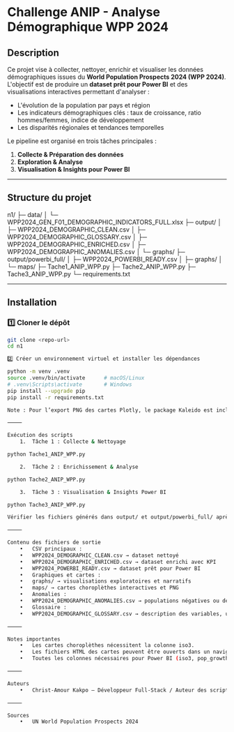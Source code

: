 # Challenge ANIP - Analyse Démographique WPP 2024

## Description

Ce projet vise à collecter, nettoyer, enrichir et visualiser les données démographiques issues du **World Population Prospects 2024 (WPP 2024)**.  
L'objectif est de produire un **dataset prêt pour Power BI** et des visualisations interactives permettant d'analyser :

- L'évolution de la population par pays et région
- Les indicateurs démographiques clés : taux de croissance, ratio hommes/femmes, indice de développement
- Les disparités régionales et tendances temporelles

Le pipeline est organisé en trois tâches principales :

1. **Collecte & Préparation des données**
2. **Exploration & Analyse**
3. **Visualisation & Insights pour Power BI**

---

## Structure du projet

n1/
├─ data/
│  └─ WPP2024_GEN_F01_DEMOGRAPHIC_INDICATORS_FULL.xlsx
├─ output/
│  ├─ WPP2024_DEMOGRAPHIC_CLEAN.csv
│  ├─ WPP2024_DEMOGRAPHIC_GLOSSARY.csv
│  ├─ WPP2024_DEMOGRAPHIC_ENRICHED.csv
│  ├─ WPP2024_DEMOGRAPHIC_ANOMALIES.csv
│  └─ graphs/
├─ output/powerbi_full/
│  ├─ WPP2024_POWERBI_READY.csv
│  ├─ graphs/
│  └─ maps/
├─ Tache1_ANIP_WPP.py
├─ Tache2_ANIP_WPP.py
├─ Tache3_ANIP_WPP.py
└─ requirements.txt

---

## Installation

### 1️⃣ Cloner le dépôt

```bash
git clone <repo-url>
cd n1

2️⃣ Créer un environnement virtuel et installer les dépendances

python -m venv .venv
source .venv/bin/activate      # macOS/Linux
# .venv\Scripts\activate       # Windows
pip install --upgrade pip
pip install -r requirements.txt

Note : Pour l’export PNG des cartes Plotly, le package Kaleido est inclus dans requirements.txt.

⸻

Exécution des scripts
	1.	Tâche 1 : Collecte & Nettoyage

python Tache1_ANIP_WPP.py

	2.	Tâche 2 : Enrichissement & Analyse

python Tache2_ANIP_WPP.py

	3.	Tâche 3 : Visualisation & Insights Power BI

python Tache3_ANIP_WPP.py

Vérifier les fichiers générés dans output/ et output/powerbi_full/ après chaque tâche.

⸻

Contenu des fichiers de sortie
	•	CSV principaux :
	•	WPP2024_DEMOGRAPHIC_CLEAN.csv → dataset nettoyé
	•	WPP2024_DEMOGRAPHIC_ENRICHED.csv → dataset enrichi avec KPI
	•	WPP2024_POWERBI_READY.csv → dataset prêt pour Power BI
	•	Graphiques et cartes :
	•	graphs/ → visualisations exploratoires et narratifs
	•	maps/ → cartes choroplèthes interactives et PNG
	•	Anomalies :
	•	WPP2024_DEMOGRAPHIC_ANOMALIES.csv → populations négatives ou décroissantes
	•	Glossaire :
	•	WPP2024_DEMOGRAPHIC_GLOSSARY.csv → description des variables, unités, sources

⸻

Notes importantes
	•	Les cartes choroplèthes nécessitent la colonne iso3.
	•	Les fichiers HTML des cartes peuvent être ouverts dans un navigateur et intégrés dans Power BI.
	•	Toutes les colonnes nécessaires pour Power BI (iso3, pop_growth_rate, sex_ratio, regional_dev_index, population_pct, pop_category) sont incluses dans le dataset final.

⸻

Auteurs
	•	Christ-Amour Kakpo – Développeur Full-Stack / Auteur des scripts Tâche 1 à 3

⸻

Sources
	•	UN World Population Prospects 2024